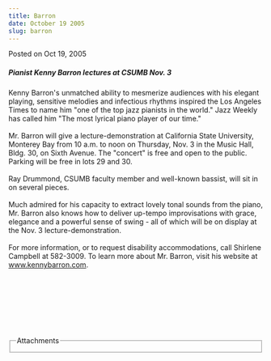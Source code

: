 ```yaml
---
title: Barron
date: October 19 2005
slug: barron
---
```





<span class="date">Posted on Oct 19, 2005    </span>
<h5>Pianist Kenny Barron lectures at CSUMB Nov. 3</h5>
<p>Kenny Barron&apos;s unmatched ability to mesmerize audiences with his
elegant playing, sensitive melodies and infectious rhythms inspired
the Los Angeles Times to name him &quot;one of the top jazz pianists in
the world.&quot; Jazz Weekly has called him &quot;The most lyrical piano
player of our time.&quot;<br>
<br>
Mr. Barron will give a lecture-demonstration at California State
University, Monterey Bay from 10 a.m. to noon on Thursday, Nov. 3
in the Music Hall, Bldg. 30, on Sixth Avenue. The &quot;concert&quot; is free
and open to the public. Parking will be free in lots 29 and
30.<br>
<br>
Ray Drummond, CSUMB faculty member and well-known bassist, will sit
in on several pieces.<br>
<br>
Much admired for his capacity to extract lovely tonal sounds from
the piano, Mr. Barron also knows how to deliver up-tempo
improvisations with grace, elegance and a powerful sense of swing -
all of which will be on display at the Nov. 3
lecture-demonstration.<br>
<br>
For more information, or to request disability accommodations, call
Shirlene Campbell at 582-3009. To learn more about Mr. Barron,
visit his website at <a href="http://www.kennybarron.com" rel="nofollow">www.kennybarron.com</a>.</br></br></br></br></br></br></br></br></p>
<fieldset class="fieldgroup group-attachments">
<legend>Attachments</legend>
<div class="field field-type-emvideo field-field-attach-video">
<div class="field-items">
<div class="field-item odd">
<div class="emvideo emvideo-video emvideo-"/>
</div>
</div>
</div>
</fieldset>





